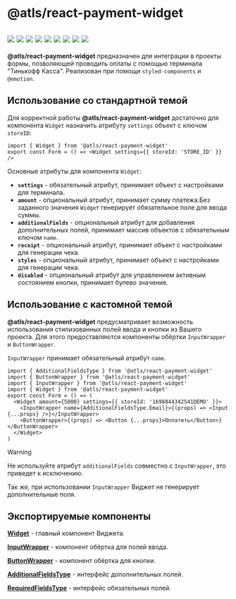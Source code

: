# @atls/react-payment-widget

[//]: # 'VERSIONS'

## [<img src="https://img.shields.io/static/v1?style=for-the-badge&label=%40atls-ui-parts%2Fbutton&message=0.0.12&labelColor=097CEB&color=0B6DCC">](https://www.npmjs.com/package/@atls-ui-parts/button/v/0.0.12) [<img src="https://img.shields.io/static/v1?style=for-the-badge&label=%40atls-ui-parts%2Fcondition&message=0.0.4&labelColor=097CEB&color=0B6DCC">](https://www.npmjs.com/package/@atls-ui-parts/condition/v/0.0.4) [<img src="https://img.shields.io/static/v1?style=for-the-badge&label=%40atls-ui-parts%2Fhidden-input&message=0.0.6&labelColor=097CEB&color=0B6DCC">](https://www.npmjs.com/package/@atls-ui-parts/hidden-input/v/0.0.6) [<img src="https://img.shields.io/static/v1?style=for-the-badge&label=%40atls-ui-parts%2Finput&message=0.0.13&labelColor=097CEB&color=0B6DCC">](https://www.npmjs.com/package/@atls-ui-parts/input/v/0.0.13) [<img src="https://img.shields.io/static/v1?style=for-the-badge&label=%40atls-ui-parts%2Flayout&message=0.0.7&labelColor=097CEB&color=0B6DCC">](https://www.npmjs.com/package/@atls-ui-parts/layout/v/0.0.7) [<img src="https://img.shields.io/static/v1?style=for-the-badge&label=%40atls-ui-parts%2Ftext&message=0.0.11&labelColor=097CEB&color=0B6DCC">](https://www.npmjs.com/package/@atls-ui-parts/layout/v/0.0.7) [<img src="https://img.shields.io/static/v1?style=for-the-badge&label=react-intl&message=6.4.4&labelColor=ECEEF5&color=D7DCEB">](https://www.npmjs.com/package/react-intl/v/6.4.4) [<img src="https://img.shields.io/static/v1?style=for-the-badge&label=react-laag&message=2.0.5&labelColor=ECEEF5&color=D7DCEB">](https://www.npmjs.com/package/react-laag) [<img src="https://img.shields.io/static/v1?style=for-the-badge&label=styled-tools&message=1.7.2&labelColor=ECEEF5&color=D7DCEB">](https://www.npmjs.com/package/styled-tools)

**@atls/react-payment-widget** предназначен для интеграции в проекты формы, позволяющей проводить оплаты с помощью терминала "Тинькофф Касса". Реализован при помощи `styled-components` и `@emotion`.

## Использование со стандартной темой

Для корректной работы **@atls/react-payment-widget** достаточно для компонента `Widget` назначить атрибуту `settings` объект с ключом `storeID`:

```tsx
import { Widget } from '@atls/react-payment-widget'
export const Form = () => <Widget settings={{ storeId: 'STORE_ID' }} />
```

Основные атрибуты для компонента `Widget`:

- **`settings`** - обязательный атрибут, принимает объект с настройками для терминала.
- **`amount`** - опциональный атрибут, принимает сумму платежа.Без заданного значения `Widget` генерирует обязательное поле для ввода суммы.
- **`additionalFields`** - опциональный атрибут для добавления дополнительных полей, принимает массив объектов с обязательным ключом `name`.
- **`receipt`** - опциональный атрибут, принимает объект с настройками для генерации чека.
- **`styles`** - опциональный атрибут, принимает объект с настройками для генерации чека.
- **`disabled`** - опциональный атрибут для управлением активным состоянием кнопки, принимает булево значение.

## Использование с кастомной темой

**@atls/react-payment-widget** предусматривает возможность использования стилизованных полей ввода и кнопки из Вашего проекта. Для этого предоставляются компоненты обёртки `InputWrapper` и `ButtonWrapper`.

`InputWrapper` принимает обязательный атрибут `name`.

```tsx
import { AdditionalFieldsType } from '@atls/react-payment-widget'
import { ButtonWrapper } from '@atls/react-payment-widget'
import { InputWrapper } from '@atls/react-payment-widget'
import { Widget } from '@atls/react-payment-widget'
export const Form = () => (
  <Widget amount={5000} settings={{ storeId: '1698844342541DEMO' }}>
    <InputWrapper name={AdditionalFieldsType.Email}>{(props) => <Input {...props} />}</InputWrapper>
    <ButtonWrapper>{(props) => <Button {...props}>Оплатить</Button>}</ButtonWrapper>
  </Widget>
)
```

> [!WARNING]  
> Не используйте атрибут `additionalFields` совместно с `InputWrapper`, это приведет к исключению.
>
> Так же, при использовании `InputWrapper` Виджет не генерирует дополнительные поля.

## Экспортируемые компоненты

[**Widget**]() - главный компонент Виджета.

[**InputWrapper**]() - компонент обёртка для полей ввода.

[**ButtonWrapper**]() - компонент обёртка для кнопки.

[**AdditionalFieldsType**]() - интерфейс дополнительных полей.

[**RequiredFieldsType**]() - интерфейс обязательных полей.
